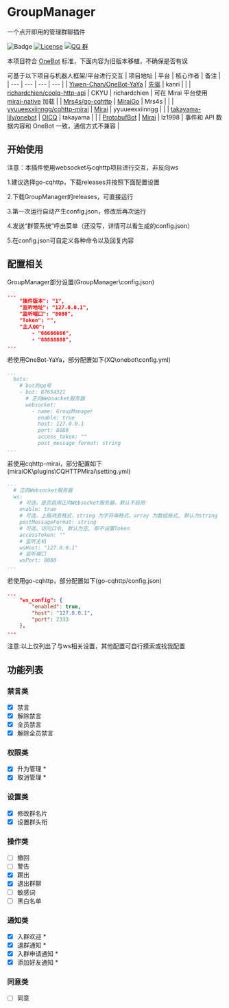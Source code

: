 # GroupManager
一个点开即用的管理群聊插件

![Badge](https://img.shields.io/badge/OneBot-v11-black)
[![License](https://img.shields.io/github/license/Yiwen-Chan/GroupManagerBot.svg)](https://raw.githubusercontent.com/Yiwen-Chan/GroupManagerBot/master/LICENSE)
[![QQ 群](https://img.shields.io/badge/qq%E7%BE%A4-1048452984-green.svg)](https://jq.qq.com/?_wv=1027&k=QMb7x1mM)

本项目符合 [OneBot](https://github.com/howmanybots/onebot) 标准，下面内容为旧版本移植，不确保是否有误

可基于以下项目与机器人框架/平台进行交互
| 项目地址 | 平台 | 核心作者 | 备注 |
| --- | --- | --- | --- |
| [Yiwen-Chan/OneBot-YaYa](https://github.com/Yiwen-Chan/OneBot-YaYa) | [先驱](https://www.xianqubot.com/) | kanri |  |
| [richardchien/coolq-http-api](https://github.com/richardchien/coolq-http-api) | CKYU | richardchien | 可在 Mirai 平台使用 [mirai-native](https://github.com/iTXTech/mirai-native) 加载 |
| [Mrs4s/go-cqhttp](https://github.com/Mrs4s/go-cqhttp) | [MiraiGo](https://github.com/Mrs4s/MiraiGo) | Mrs4s |  |
| [yyuueexxiinngg/cqhttp-mirai](https://github.com/yyuueexxiinngg/cqhttp-mirai) | [Mirai](https://github.com/mamoe/mirai) | yyuueexxiinngg |  |
| [takayama-lily/onebot](https://github.com/takayama-lily/onebot) | [OICQ](https://github.com/takayama-lily/oicq) | takayama |  |
| [ProtobufBot](https://github.com/ProtobufBot) | [Mirai](https://github.com/mamoe/mirai) | lz1998 | 事件和 API 数据内容和 OneBot 一致，通信方式不兼容 |

## 开始使用

注意：本插件使用websocket与cqhttp项目进行交互，非反向ws

1.建议选择go-cqhttp，下载releases并按照下面配置设置

2.下载GroupManager的releases，可直接运行

3.第一次运行自动产生config.json，修改后再次运行

4.发送“群管系统”呼出菜单（还没写，详情可以看生成的config.json）

5.在config.json可自定义各种命令以及回复内容

## 配置相关

GroupManager部分设置(GroupManager\config.json)
```json
...
    "插件版本": "1",
	"监听地址": "127.0.0.1",
	"监听端口": "8080",
	"Token": "",
	"主人QQ": 
		- "66666666",
		- "88888888",
...
```
若使用OneBot-YaYa，部分配置如下(XQ\onebot\config.yml)
```yaml
...
  bots:
    # bot的qq号
    - bot: 87654321
      # 正向Websocket服务器
      websocket:
        - name: GroupManager
          enable: true
          host: 127.0.0.1
          port: 8080
          access_token: ""
          post_message_format: string
...
```
若使用cqhttp-mirai，部分配置如下(miraiOK\plugins\CQHTTPMirai\setting.yml)
```yaml
...
  # 正向Websocket服务器
  ws:
    # 可选，是否启用正向Websocket服务器，默认不启用
    enable: true
    # 可选，上报消息格式，string 为字符串格式，array 为数组格式, 默认为string
    postMessageFormat: string
    # 可选，访问口令, 默认为空, 即不设置Token
    accessToken: ""
    # 监听主机
    wsHost: "127.0.0.1"
    # 监听端口
    wsPort: 8080
...
```
若使用go-cqhttp，部分配置如下(go-cqhttp/config.json)
```json
...
	"ws_config": {
		"enabled": true,
		"host": "127.0.0.1",
		"port": 2333
	},
...
```
注意:以上仅列出了与ws相关设置，其他配置可自行摸索或找我配置
## 功能列表
### 禁言类
- [x] 禁言
- [x] 解除禁言
- [x] 全员禁言
- [x] 解除全员禁言
### 权限类
- [x] 升为管理 *
- [x] 取消管理 *
### 设置类
- [x] 修改群名片
- [x] 设置群头衔
### 操作类
- [ ] 撤回
- [ ] 警告
- [x] 踢出
- [x] 退出群聊
- [ ] 敏感词
- [ ] 黑白名单
### 通知类
- [x] 入群欢迎 *
- [x] 退群通知 *
- [x] 入群申请通知 *
- [x] 添加好友通知 *
### 同意类
- [ ] 同意